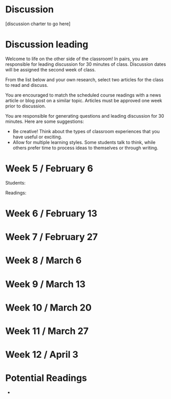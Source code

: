 # Discussion
[discussion charter to go here]

# Discussion leading

Welcome to life on the other side of the classroom! In pairs, you are responsible for leading discussion for 30 minutes of class. Discussion dates will be assigned the second week of class. 

From the list below and your own research, select two articles for the class to read and discuss. 

You are encouraged to match the scheduled course readings with a news article or blog post on a similar topic. Articles must be approved one week prior to discussion.

You are responsible for generating questions and leading discussion for 30 minutes. Here are some suggestions:
* Be creative! Think about the types of classroom experiences that you have useful or exciting. 
* Allow for multiple learning styles. Some students talk to think, while others prefer time to process ideas to themselves or through writing. 

  
# Week 5 / February 6
Students:

Readings: 

# Week 6 / February 13

# Week 7 / February 27

# Week 8 / March 6

# Week 9 / March 13

# Week 10 / March 20

# Week 11 / March 27

# Week 12 / April 3




# Potential Readings
* 